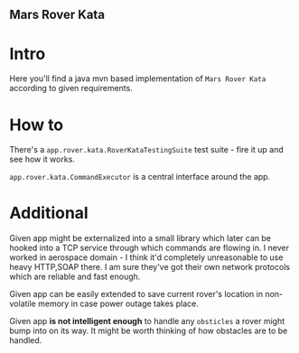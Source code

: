 ## Mars Rover Kata

# Intro

Here you'll find a java mvn based implementation of `Mars Rover Kata` according to given requirements.

# How to

There's a `app.rover.kata.RoverKataTestingSuite` test suite - fire it up and see how it works.

`app.rover.kata.CommandExecutor` is a central interface around the app.

# Additional

Given app might be externalized into a small library which later can be hooked into a TCP service through which commands
are flowing in. I never worked in aerospace domain - I think it'd completely unreasonable to use heavy HTTP,SOAP there.
I am sure they've got their own network protocols which are reliable and fast enough.

Given app can be easily extended to save current rover's location in non-volatile memory in case power outage takes
place.

Given app **is not intelligent enough** to handle any `obsticles` a rover might bump into on its way. It might be worth
thinking of how obstacles are to be handled.


